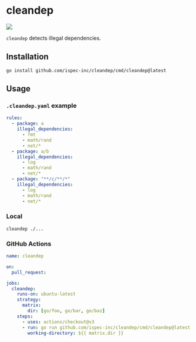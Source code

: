 # cleandep

[![](https://pkg.go.dev/badge/github.com/ispec-inc/cleandep.svg)](https://pkg.go.dev/github.com/ispec-inc/cleandep/cmd/cleandep)

`cleandep` detects illegal dependencies.


## Installation

```shell
go install github.com/ispec-inc/cleandep/cmd/cleandep@latest
```

## Usage

### `.cleandep.yaml` example

```yaml
rules:
  - package: a
    illegal_dependencies:
      - fmt
      - math/rand
      - net/*
  - package: a/b
    illegal_dependencies:
      - log
      - math/rand
      - net/*
  - package: "**/c/**/*"
    illegal_dependencies:
      - log
      - math/rand
      - net/*
```

### Local

```shell
cleandep ./...
```

### GitHub Actions

```yaml
name: cleandep

on:
  pull_request:

jobs:
  cleandep:
    runs-on: ubuntu-latest
    strategy:
      matrix:
        dir: [go/foo, go/bar, go/baz]
    steps:
      - uses: actions/checkout@v3
      - run: go run github.com/ispec-inc/cleandep/cmd/cleandep@latest ./...
        working-directory: ${{ matrix.dir }}
```
